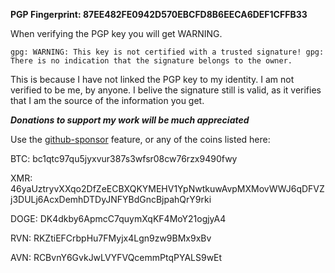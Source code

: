 ****PGP Fingerprint: 87EE482FE0942D570EBCFD8B6EECA6DEF1CFFB33****


When verifying the PGP key you will get WARNING.

``gpg: WARNING: This key is not certified with a trusted signature!
gpg: There is no indication that the signature belongs to the owner.``


This is because I have not linked the PGP key to my identity.
I am not verified to be me, by anyone. 
I belive the signature still is valid, as it verifies that I am the source of the information you get.




***Donations to support my work will be much appreciated***

Use the [github-sponsor](https://github.com/sponsors/fdoving) feature, or any of the coins listed here:

BTC: bc1qtc97qu5jyxvur387s3wfsr08cw76rzx9490fwy

XMR: 46yaUztryvXXqo2DfZeECBXQKYMEHV1YpNwtkuwAvpMXMovWWJ6qDFVZj3DULj6AcxDemhDTDyJNFYBdGncBjpahQrY9rki

DOGE: DK4dkby6ApmcC7quymXqKF4MoY21ogjyA4

RVN: RKZtiEFCrbpHu7FMyjx4Lgn9zw9BMx9xBv

AVN: RCBvnY6GvkJwLVYFVQcemmPtqPYALS9wEt


